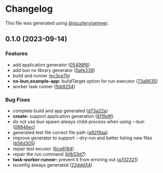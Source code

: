 # Changelog

This file was generated using [@jscutlery/semver](https://github.com/jscutlery/semver).

## 0.1.0 (2023-09-14)


### Features

* add application generator ([05498f6](https://github.com/Jordan-Hall/nx-bun/commit/05498f65c032c3e0e25fb0ca51bc1121931a3667))
* add bun nx library generator ([0afe339](https://github.com/Jordan-Hall/nx-bun/commit/0afe3398cb3e48e8e9d19529a73d3c80437148af))
* build and runner ([ec3ce7b](https://github.com/Jordan-Hall/nx-bun/commit/ec3ce7bae554faab259b616411dc1b87e559711a))
* **nx-bun,example-app:** buildTarget option for run executor ([73a8635](https://github.com/Jordan-Hall/nx-bun/commit/73a8635b0b813a2b74e3188cb055a9f924bd5feb))
* worker task runner ([fbb9254](https://github.com/Jordan-Hall/nx-bun/commit/fbb92541f691f5879cfa960778079d73e00bfd08))


### Bug Fixes

* complete build and app generated ([d73a22a](https://github.com/Jordan-Hall/nx-bun/commit/d73a22a15b782a01f9244d9aac9c07456471689d))
* **create:** support application generation ([811fe9f](https://github.com/Jordan-Hall/nx-bun/commit/811fe9f766fce5dad93e316c95efdd800c0099d7))
* do not use bun spawn always child-process when using --bun ([08846ec](https://github.com/Jordan-Hall/nx-bun/commit/08846ec10412d89eb0d189d3bf06443b600fd744))
* generated test file correct file path ([a92f9aa](https://github.com/Jordan-Hall/nx-bun/commit/a92f9aa66905cf6b69e10c5c887de835306ce3a1))
* improve generator to support --dry-run and better listing new files ([b56d305](https://github.com/Jordan-Hall/nx-bun/commit/b56d305aedd41b1d92f89e8dcd5b6a063f362fbd))
* repair test excutor ([6ce6184](https://github.com/Jordan-Hall/nx-bun/commit/6ce6184d3c79a31e3abddb491db8fe5d728c207b))
* repair the run command ([bfb53d7](https://github.com/Jordan-Hall/nx-bun/commit/bfb53d78abebd30668f57891df5e4a073bc01817))
* **task-worker-runner:** prevent it from erroring out ([a702321](https://github.com/Jordan-Hall/nx-bun/commit/a702321255d5b3fc398df6cfc7c604ff440f9072))
* tsconfig always generated ([22ddd34](https://github.com/Jordan-Hall/nx-bun/commit/22ddd349a7e50fbbb4f514e956b66a54a488a2d4))
